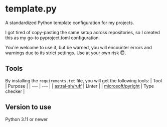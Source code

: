 # template.py
A standardized Python template configuration for my projects.

I got tired of copy-pasting the same setup across repositories, so I created this as my go-to pyproject.toml configuration.

You're welcome to use it, but be warned, you will encounter errors and warnings due to its strict settings. Use at your own risk 😇.

## Tools
By installing the `requirements.txt` file, you will get the following tools:
| Tool | Purpose |
| --- | --- |
| [astral-sh/ruff](https://github.com/astral-sh/ruff) | Linter |
| [microsoft/pyright](https://github.com/microsoft/pyright) | Type checker |

## Version to use
Python 3.11 or newer
